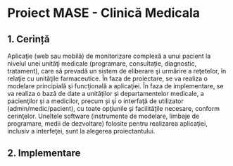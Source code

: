 # Proiect MASE - Clinică Medicala

## 1. Cerință
Aplicaţie (web sau mobilă) de monitorizare complexă a unui pacient la nivelul unei unităţi medicale (programare, consultație, diagnostic, tratament), care să prevadă un sistem de eliberare şi urmărire a reţetelor, în relaţie cu unităţile farmaceutice. În faza de proiectare, se va realiza o modelare principială şi funcţională a aplicaţiei. În faza de implementare, se va realiza o bază de date a unităților și departamentelor medicale, a pacienţilor și a medicilor, precum și şi o interfaţă de utilizator (admin/medic/pacient), cu toate opţiunile şi facilităţile necesare, conform cerinţelor. Uneltele software (instrumente de modelare, limbaje de programare, medii de dezvoltare) folosite pentru realizarea aplicaţiei, inclusiv a interfeţei, sunt la alegerea proiectantului.

## 2. Implementare


